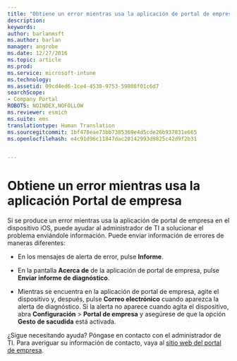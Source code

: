 ```yaml
---
title: "Obtiene un error mientras usa la aplicación de portal de empresa | Microsoft Docs"
description: 
keywords: 
author: barlanmsft
ms.author: barlan
manager: angrobe
ms.date: 12/27/2016
ms.topic: article
ms.prod: 
ms.service: microsoft-intune
ms.technology: 
ms.assetid: 09cd4ed6-1ce4-4530-9753-59808f01c6d7
searchScope:
- Company Portal
ROBOTS: NOINDEX,NOFOLLOW
ms.reviewer: esmich
ms.suite: ems
translationtype: Human Translation
ms.sourcegitcommit: 1bf478eae73bb7385369e4d5cde26b937831e665
ms.openlocfilehash: e4c91d96c11847dac28142993d9825c42d9f2b31


---
```



# <a name="you-get-an-error-while-using-the-company-portal-app"></a>Obtiene un error mientras usa la aplicación Portal de empresa

Si se produce un error mientras usa la aplicación de portal de empresa en el dispositivo iOS, puede ayudar al administrador de TI a solucionar el problema enviándole información. Puede enviar información de errores de maneras diferentes:

-   En los mensajes de alerta de error, pulse **Informe**.

-   En la pantalla **Acerca de** de la aplicación de portal de empresa, pulse **Enviar informe de diagnóstico**.

-   Mientras se encuentra en la aplicación de portal de empresa, agite el dispositivo y, después, pulse **Correo electrónico** cuando aparezca la alerta de diagnóstico. Si la alerta no aparece cuando agita el dispositivo, abra **Configuración** > **Portal de empresa** y asegúrese de que la opción **Gesto de sacudida** está activada.

¿Sigue necesitando ayuda? Póngase en contacto con el administrador de TI. Para averiguar su información de contacto, vaya al [sitio web del portal de empresa](http://portal.manage.microsoft.com).



<!--HONumber=Dec16_HO5-->


